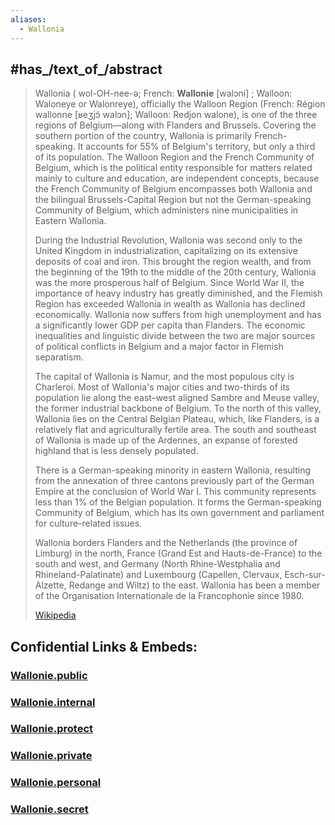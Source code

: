```yaml
---
aliases:
  - Wallonia
---
```


## #has_/text_of_/abstract 

> Wallonia ( wol-OH-nee-ə; French: **Wallonie** [walɔni] ; Walloon: Waloneye or Walonreye), officially the Walloon Region (French: Région wallonne [ʁeʒjɔ̃ walɔn]; Walloon: Redjon walone), is one of the three regions of Belgium—along with Flanders and Brussels. Covering the southern portion of the country, Wallonia is primarily French-speaking. It accounts for 55% of Belgium's territory, but only a third of its population. The Walloon Region and the French Community of Belgium, which is the political entity responsible for matters related mainly to culture and education, are independent concepts, because the French Community of Belgium encompasses both Wallonia and the bilingual Brussels-Capital Region but not the German-speaking Community of Belgium, which administers nine municipalities in Eastern Wallonia.
>
> During the Industrial Revolution, Wallonia was second only to the United Kingdom in industrialization, capitalizing on its extensive deposits of coal and iron. This brought the region wealth, and from the beginning of the 19th to the middle of the 20th century, Wallonia was the more prosperous half of Belgium. Since World War II, the importance of heavy industry has greatly diminished, and the Flemish Region has exceeded Wallonia in wealth as Wallonia has declined economically. Wallonia now suffers from high unemployment and has a significantly lower GDP per capita than Flanders. The economic inequalities and linguistic divide between the two are major sources of political conflicts in Belgium and a major factor in Flemish separatism.
>
> The capital of Wallonia is Namur, and the most populous city is Charleroi. Most of Wallonia's major cities and two-thirds of its population lie along the east–west aligned Sambre and Meuse valley, the former industrial backbone of Belgium. To the north of this valley, Wallonia lies on the Central Belgian Plateau, which, like Flanders, is a relatively flat and agriculturally fertile area. The south and southeast of Wallonia is made up of the Ardennes, an expanse of forested highland that is less densely populated.
>
> There is a German-speaking minority in eastern Wallonia, resulting from the annexation of three cantons previously part of the German Empire at the conclusion of World War I. This community represents less than 1% of the Belgian population. It forms the German-speaking Community of Belgium, which has its own government and parliament for culture-related issues.
>
> Wallonia borders Flanders and the Netherlands (the province of Limburg) in the north, France (Grand Est and Hauts-de-France) to the south and west, and Germany (North Rhine-Westphalia and Rhineland-Palatinate) and Luxembourg (Capellen, Clervaux, Esch-sur-Alzette, Redange and Wiltz) to the east. Wallonia has been a member of the Organisation Internationale de la Francophonie since 1980.
>
> [Wikipedia](https://en.wikipedia.org/wiki/Wallonia)




## Confidential Links & Embeds: 

### [Wallonie.public](/_public/\Earth\Continent\Europe\Europe~West\Belgium\Regions~BelgiumWallonie.public.md) 

### [Wallonie.internal](/_internal/\Earth\Continent\Europe\Europe~West\Belgium\Regions~BelgiumWallonie.internal.md) 

### [Wallonie.protect](/_protect/\Earth\Continent\Europe\Europe~West\Belgium\Regions~BelgiumWallonie.protect.md) 

### [Wallonie.private](/_private/\Earth\Continent\Europe\Europe~West\Belgium\Regions~BelgiumWallonie.private.md) 

### [Wallonie.personal](/_personal/\Earth\Continent\Europe\Europe~West\Belgium\Regions~BelgiumWallonie.personal.md) 

### [Wallonie.secret](/_secret/\Earth\Continent\Europe\Europe~West\Belgium\Regions~BelgiumWallonie.secret.md)

